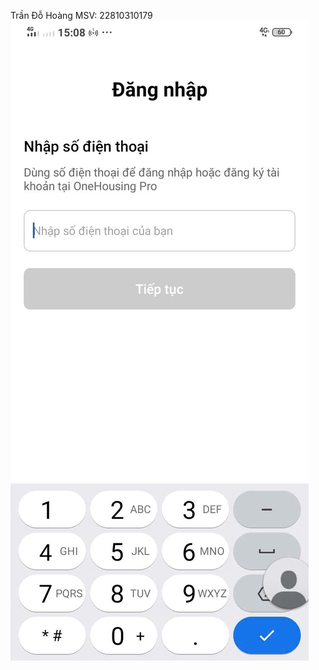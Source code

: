 Trần Đỗ Hoàng
MSV: 22810310179
![Hình ảnh mẫu](z6208705020142_affbb9d6de811d267082f1aacb231bb5.jpg "Tiêu đề tùy chọn")

